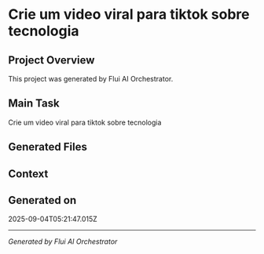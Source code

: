 # Crie um video viral para tiktok sobre tecnologia

## Project Overview
This project was generated by Flui AI Orchestrator.

## Main Task
Crie um video viral para tiktok sobre tecnologia

## Generated Files


## Context


## Generated on
2025-09-04T05:21:47.015Z

---
*Generated by Flui AI Orchestrator*
